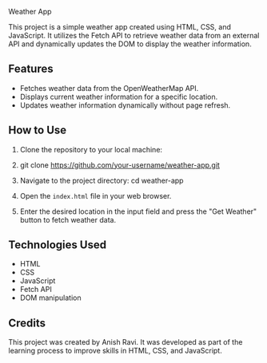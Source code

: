 Weather App

This project is a simple weather app created using HTML, CSS, and JavaScript. It utilizes the Fetch API to retrieve weather data from an external API and dynamically updates the DOM to display the weather information.

## Features

- Fetches weather data from the OpenWeatherMap API.
- Displays current weather information for a specific location.
- Updates weather information dynamically without page refresh.

## How to Use

1. Clone the repository to your local machine:
2. git clone https://github.com/your-username/weather-app.git
3. Navigate to the project directory:
   cd weather-app
4. Open the `index.html` file in your web browser.

5. Enter the desired location in the input field and press the "Get Weather" button to fetch weather data.

## Technologies Used

- HTML
- CSS
- JavaScript
- Fetch API
- DOM manipulation

## Credits

This project was created by Anish Ravi. It was developed as part of the learning process to improve skills in HTML, CSS, and JavaScript.
